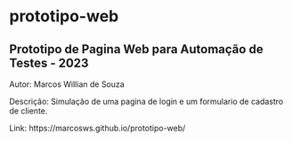 # prototipo-web
## Prototipo de Pagina Web para Automação de Testes - 2023
<p>Autor: Marcos Willian de Souza</p>
<p>Descrição: Simulação de uma pagina de login e um formulario de cadastro de cliente.</p>
Link: https://marcosws.github.io/prototipo-web/


